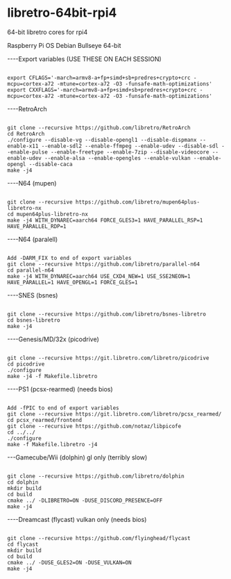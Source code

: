 # libretro-64bit-rpi4
64-bit libretro cores for rpi4

Raspberry Pi OS Debian Bullseye 64-bit

----Export variables (USE THESE ON EACH SESSION)
```

export CFLAGS='-march=armv8-a+fp+simd+sb+predres+crypto+crc -mcpu=cortex-a72 -mtune=cortex-a72 -O3 -funsafe-math-optimizations'
export CXXFLAGS='-march=armv8-a+fp+simd+sb+predres+crypto+crc -mcpu=cortex-a72 -mtune=cortex-a72 -O3 -funsafe-math-optimizations'

```

----RetroArch
```

git clone --recursive https://github.com/libretro/RetroArch
cd RetroArch
./configure --disable-vg --disable-opengl1 --disable-dispmanx --enable-x11 --enable-sdl2 --enable-ffmpeg --enable-udev --disable-sdl --enable-pulse --enable-freetype --enable-7zip --disable-videocore --enable-udev --enable-alsa --enable-opengles --enable-vulkan --enable-opengl --disable-caca
make -j4

```

----N64 (mupen)
```

git clone --recursive https://github.com/libretro/mupen64plus-libretro-nx
cd mupen64plus-libretro-nx
make -j4 WITH_DYNAREC=aarch64 FORCE_GLES3=1 HAVE_PARALLEL_RSP=1 HAVE_PARALLEL_RDP=1

```

----N64 (paralell)
```

Add -DARM_FIX to end of export variables
git clone --recursive https://github.com/libretro/parallel-n64
cd parallel-n64
make -j4 WITH_DYNAREC=aarch64 USE_CXD4_NEW=1 USE_SSE2NEON=1 HAVE_PARALLEL=1 HAVE_OPENGL=1 FORCE_GLES=1

```

----SNES (bsnes)
```

git clone --recursive https://github.com/libretro/bsnes-libretro
cd bsnes-libretro
make -j4

```

----Genesis/MD/32x (picodrive)
```

git clone --recursive https://git.libretro.com/libretro/picodrive
cd picodrive
./configure
make -j4 -f Makefile.libretro

```

----PS1 (pcsx-rearmed) (needs bios)
```

Add -fPIC to end of export variables
git clone --recursive https://git.libretro.com/libretro/pcsx_rearmed/
cd pcsx_rearmed/frontend
git clone --recursive https://github.com/notaz/libpicofe
cd ../../
./configure
make -f Makefile.libretro -j4

```

---Gamecube/Wii (dolphin) gl only (terribly slow)
```

git clone --recursive https://github.com/libretro/dolphin
cd dolphin
mkdir build
cd build
cmake ../ -DLIBRETRO=ON -DUSE_DISCORD_PRESENCE=OFF
make -j4

```

----Dreamcast (flycast) vulkan only (needs bios)
```

git clone --recursive https://github.com/flyinghead/flycast
cd flycast
mkdir build
cd build
cmake ../ -DUSE_GLES2=ON -DUSE_VULKAN=ON
make -j4

```









